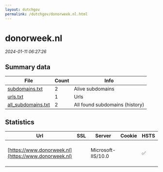 ```yaml
---
layout: dutchgov
permalink: /dutchgov/donorweek.nl.html
---
```



# donorweek.nl
*2024-01-11 06:27:26*
## Summary data


| File       | Count | Info |
|------------|-------|------|
|[subdomains.txt](/data/donorweek.nl/subdomains.txt)|2|Alive subdomains|
|[urls.txt](/data/donorweek.nl/urls.txt)|1|Urls|
|[all_subdomains.txt](/data/donorweek.nl/all_subdomains.txt)|2|All found subdomains (history)|


## Statistics


| Url | SSL | Server | Cookie | HSTS | CSP | XFO | XXP | RP | Tech |Title |
|------------|-------|------|------|------|------|------|------|------|------|------|
|[https://www.donorweek.nl](https://www.donorweek.nl)| |Microsoft-IIS/10.0| |:white_check_mark: |:warning: | :white_check_mark: | :white_check_mark: | :white_check_mark: |HSTS IIS:10.0 Windows Server|Document Moved|